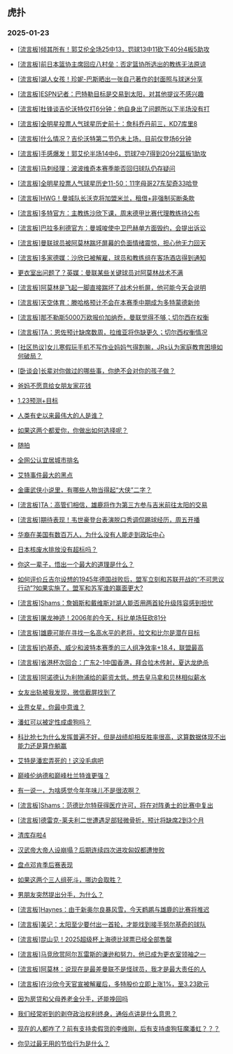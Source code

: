 ## 虎扑 
### 2025-01-23

+ [[流言板]倾其所有！郭艾伦全场25中13，罚球13中11砍下40分4板5助攻](https://bbs.hupu.com/630129342.html)

+ [[流言板]前日本篮协主席回应八村垒：否定篮协所选出的教练无法原谅](https://bbs.hupu.com/630128351.html)

+ [[流言板]湖人女孩！珍妮-巴斯晒出一张自己著作的封面照与球迷分享](https://bbs.hupu.com/630125976.html)

+ [[流言板]ESPN记者：巴特勒目标是交易到太阳，对其他提议不感兴趣](https://bbs.hupu.com/630129165.html)

+ [[流言板]杜锋谈吉伦沃特仅打6分钟：他自身出了问题所以下半场没有打](https://bbs.hupu.com/630129819.html)

+ [[流言板]全明星投票人气球星历史前十：詹科乔丹前三，KD7库里8](https://bbs.hupu.com/630126214.html)

+ [[流言板]什么情况？吉伦沃特第二节仍未上场，目前仅登场6分钟](https://bbs.hupu.com/630127090.html)

+ [[流言板]手感爆发！郭艾伦半场14中6，罚球7中7得到20分2篮板1助攻](https://bbs.hupu.com/630127596.html)

+ [[流言板]马刺经理：波波维奇本赛季能否回归球队仍存疑问](https://bbs.hupu.com/630128934.html)

+ [[流言板]全明星投票人气球星历史11-50：11字母哥27东契奇33哈登](https://bbs.hupu.com/630126505.html)

+ [[流言板]HWG！曼城队长沃克将加盟米兰，租借+非强制买断条款](https://bbs.hupu.com/630129497.html)

+ [[流言板]多特官方：主教练沙欣下课，周末德甲比赛代理教练待公布](https://bbs.hupu.com/630123913.html)

+ [[流言板]巴拉多利德官方：曼城唆使中卫巴赫单方面毁约，会提出诉讼](https://bbs.hupu.com/630128304.html)

+ [[流言板]曼联球员被阿莫林踹坏屏幕的负面情绪震惊，担心他无力回天](https://bbs.hupu.com/630123200.html)

+ [[流言板]多家德媒：沙欣已被解雇，球员和教练组在客场酒店得到通知](https://bbs.hupu.com/630123597.html)

+ [更衣室出问题了？英媒：曼联某些关键球员对阿莫林战术不满](https://bbs.hupu.com/630120814.html)

+ [[流言板]阿莫林是飞起一脚直接踹坏了战术分析屏，他可能今天会说明](https://bbs.hupu.com/630123009.html)

+ [[流言板]天空体育：滕哈格预计不会在本赛季中期成为多特蒙德新帅](https://bbs.hupu.com/630124839.html)

+ [[流言板]那不勒斯5000万欧报价加纳乔，曼联觉得不够；切尔西在权衡](https://bbs.hupu.com/630123854.html)

+ [[流言板]TA：恩佐预计缺席数周，拉维亚将伤缺更久；切尔西权衡情况](https://bbs.hupu.com/630124819.html)

+ [[社区热议]女儿寒假玩手机不写作业妈妈气得割腕，JRs认为家庭教育困境如何破局？](https://bbs.hupu.com/630125356.html)

+ [[卧谈会]长辈对你做过的哪些事，你绝不会对你的孩子做？](https://bbs.hupu.com/630127487.html)

+ [爸妈不愿意给女朋友家花钱](https://bbs.hupu.com/630127851.html)

+ [1.23预测+目标](https://bbs.hupu.com/630126183.html)

+ [人类有史以来最伟大的人是谁？](https://bbs.hupu.com/630125334.html)

+ [如果这两个都爱你，你做出如何选择呢？](https://bbs.hupu.com/630125576.html)

+ [随拍](https://bbs.hupu.com/630126246.html)

+ [全网公认宜居城市排名](https://bbs.hupu.com/630127751.html)

+ [艾特事件最大的黑点](https://bbs.hupu.com/630126714.html)

+ [金庸武侠小说里，有哪些人物当得起“大侠”二字？](https://bbs.hupu.com/630125358.html)

+ [[流言板]TA：高管们相信，雄鹿将作为第三方参与吉米前往太阳的交易](https://bbs.hupu.com/630130468.html)

+ [[流言板]期待表现！韦世豪登台表演脱口秀调侃踢球经历，周五开播](https://bbs.hupu.com/630122635.html)

+ [华裔在美国有数百万人，为什么没有人能走到政坛中心](https://bbs.hupu.com/630129738.html)

+ [日本核废水排放没有超标吗？](https://bbs.hupu.com/630126368.html)

+ [你这一辈子，悟出一个最大的道理是什么？](https://bbs.hupu.com/630126465.html)

+ [如何评价丘吉尔设想的1945年德国战败后，盟军立刻和苏联开战的“不可思议行动”?如果实施了，盟军和苏军谁的赢面更大?](https://bbs.hupu.com/630128781.html)

+ [[流言板]Shams：詹姆斯和戴维斯对湖人能否用两首轮升级阵容感到担忧](https://bbs.hupu.com/630131557.html)

+ [[流言板]屠龙神迹！2006年的今天，科比单场狂砍81分](https://bbs.hupu.com/630131224.html)

+ [[流言板]雄鹿可能在寻找一名高水平的老将，拉文和比尔是潜在目标](https://bbs.hupu.com/630131172.html)

+ [[流言板]约基奇、威少和波特本赛季的三人组净效率+18.4，联盟最高](https://bbs.hupu.com/630130433.html)

+ [[流言板]省港杯次回合：广东2-1中国香港，拜合拉木传射，夏达龙绝杀](https://bbs.hupu.com/630129547.html)

+ [[流言板]阿诺德认为利物浦给的薪资太低，想去皇马拿和贝林相似薪水](https://bbs.hupu.com/630130135.html)

+ [女友出轨被我发现，微信截屏找到了](https://bbs.hupu.com/630130306.html)

+ [业界女星，你最中意谁？](https://bbs.hupu.com/630128161.html)

+ [潘虹可以被定性成虐狗吗？](https://bbs.hupu.com/630129841.html)

+ [科比抢七为什么发挥普遍不好，但是战绩却相反胜率很高，这算数据体现不出能力还是算作躺赢](https://bbs.hupu.com/630127054.html)

+ [艾特是潘宏弄死的！这没毛病吧](https://bbs.hupu.com/630129378.html)

+ [巅峰伦纳德和巅峰杜兰特谁更强？](https://bbs.hupu.com/630130193.html)

+ [有一说一，为啥感觉今年年味儿不是很浓啊？](https://bbs.hupu.com/630130154.html)

+ [[流言板]Shams：范德比尔特获得医疗许可，将在对阵勇士的比赛中复出](https://bbs.hupu.com/630132056.html)

+ [[流言板]德雷克-莱夫利二世遭遇足部轻微骨折，预计将缺席2到3个月](https://bbs.hupu.com/630131915.html)

+ [清库存啦4](https://bbs.hupu.com/630131012.html)

+ [汉武帝大帝人设崩塌？后期连续四次进攻匈奴都遭惨败](https://bbs.hupu.com/630129392.html)

+ [盘点邓肯季后赛表现](https://bbs.hupu.com/630128253.html)

+ [如果这两个三人组死斗，哪边会取胜？](https://bbs.hupu.com/630128358.html)

+ [男朋友突然提出分手，为什么？](https://bbs.hupu.com/630130408.html)

+ [[流言板]Haynes：由于新奥尔良暴风雪，今天鹈鹕与雄鹿的比赛将推迟](https://bbs.hupu.com/630131661.html)

+ [[流言板]美记：太阳至少要付出一首轮，才能找到接手努尔基奇的球队](https://bbs.hupu.com/630130542.html)

+ [[流言板]昆山见！2025超级杯上海德比球票已经全部售罄](https://bbs.hupu.com/630127544.html)

+ [[流言板]马竞欣赏阿尔瓦雷斯的谦逊和努力，他已成为更衣室领袖之一](https://bbs.hupu.com/630125483.html)

+ [[流言板]阿莫林：说现在是最差曼联不是怪球员，我才是最大责任的人](https://bbs.hupu.com/630129241.html)

+ [[流言板]在沙欣今天官宣被解雇后，多特股价立即上涨1%，至3.23欧元](https://bbs.hupu.com/630127570.html)

+ [因为房贷和父母养老金分手，还能挽回吗](https://bbs.hupu.com/630129757.html)

+ [我们经常听到的剥夺政治权利终身，通俗点讲是什么意思？](https://bbs.hupu.com/630131203.html)

+ [现在的人都咋了？前有支持卖假货的李维刚，后有支持虐狗狂魔潘虹？？？](https://bbs.hupu.com/630130942.html)

+ [你见过最无用的节俭行为是什么？](https://bbs.hupu.com/630131291.html)

